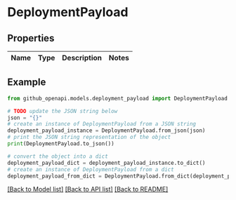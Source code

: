 # DeploymentPayload


## Properties

Name | Type | Description | Notes
------------ | ------------- | ------------- | -------------

## Example

```python
from github_openapi.models.deployment_payload import DeploymentPayload

# TODO update the JSON string below
json = "{}"
# create an instance of DeploymentPayload from a JSON string
deployment_payload_instance = DeploymentPayload.from_json(json)
# print the JSON string representation of the object
print(DeploymentPayload.to_json())

# convert the object into a dict
deployment_payload_dict = deployment_payload_instance.to_dict()
# create an instance of DeploymentPayload from a dict
deployment_payload_from_dict = DeploymentPayload.from_dict(deployment_payload_dict)
```
[[Back to Model list]](../README.md#documentation-for-models) [[Back to API list]](../README.md#documentation-for-api-endpoints) [[Back to README]](../README.md)


